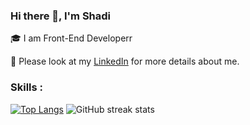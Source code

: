 ### Hi there 👋, I'm Shadi

🎓  I am Front-End Developerr

📄  Please look at my [LinkedIn](https://www.linkedin.com/in/shadi-bagheri) for more details about me.
<h3>Skills :</h3>


[![Top Langs](https://github-readme-stats.vercel.app/api/top-langs/?username=ShadiBagheri)](https://github.com/anuraghazra/github-readme-stats)
  ![GitHub streak stats](https://streak-stats.demolab.com/?user=ShadiBagheri)  
